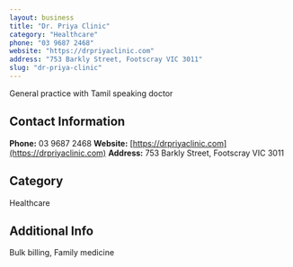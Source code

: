 ```yaml
---
layout: business
title: "Dr. Priya Clinic"
category: "Healthcare"
phone: "03 9687 2468"
website: "https://drpriyaclinic.com"
address: "753 Barkly Street, Footscray VIC 3011"
slug: "dr-priya-clinic"
---
```


General practice with Tamil speaking doctor

## Contact Information

**Phone:** 03 9687 2468
**Website:** [https://drpriyaclinic.com](https://drpriyaclinic.com)
**Address:** 753 Barkly Street, Footscray VIC 3011

## Category
Healthcare

## Additional Info
Bulk billing, Family medicine
